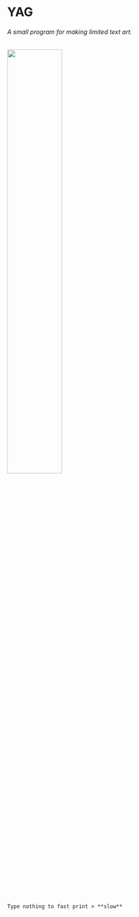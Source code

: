 # YAG
###### *A small program for making limited text art.*

<img src="https://i.imgur.com/QPYVlMU.gif" width="50%">

`Type nothing to fast print > **slow**`
